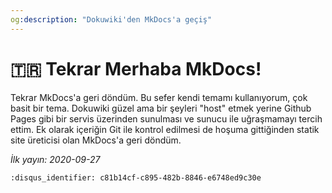 ```yaml
---
og:description: "Dokuwiki'den MkDocs'a geçiş"
---
```


# 🇹🇷 Tekrar Merhaba MkDocs!

Tekrar MkDocs'a geri döndüm. Bu sefer kendi temamı kullanıyorum, çok basit bir
tema. Dokuwiki güzel ama bir şeyleri "host" etmek yerine Github Pages gibi bir
servis üzerinden sunulması ve sunucu ile uğraşmamayı tercih ettim. Ek olarak
içeriğin Git ile kontrol edilmesi de hoşuma gittiğinden statik site üreticisi
olan MkDocs'a geri döndüm.

*İlk yayın: 2020-09-27*

```{disqus}
:disqus_identifier: c81b14cf-c895-482b-8846-e6748ed9c30e
```
